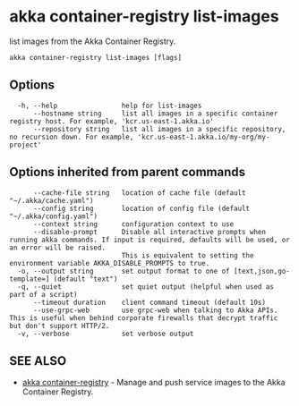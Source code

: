 # akka container-registry list-images

list images from the Akka Container Registry.

```
akka container-registry list-images [flags]
```

## Options

```
  -h, --help                help for list-images
      --hostname string     list all images in a specific container registry host. For example, 'kcr.us-east-1.akka.io'
      --repository string   list all images in a specific repository, no recursion down. For example, 'kcr.us-east-1.akka.io/my-org/my-project'
```

## Options inherited from parent commands

```
      --cache-file string   location of cache file (default "~/.akka/cache.yaml")
      --config string       location of config file (default "~/.akka/config.yaml")
      --context string      configuration context to use
      --disable-prompt      Disable all interactive prompts when running akka commands. If input is required, defaults will be used, or an error will be raised.
                            This is equivalent to setting the environment variable AKKA_DISABLE_PROMPTS to true.
  -o, --output string       set output format to one of [text,json,go-template=] (default "text")
  -q, --quiet               set quiet output (helpful when used as part of a script)
      --timeout duration    client command timeout (default 10s)
      --use-grpc-web        use grpc-web when talking to Akka APIs. This is useful when behind corporate firewalls that decrypt traffic but don't support HTTP/2.
  -v, --verbose             set verbose output
```

## SEE ALSO

* [akka container-registry](akka_container-registry.html)	 - Manage and push service images to the Akka Container Registry.
